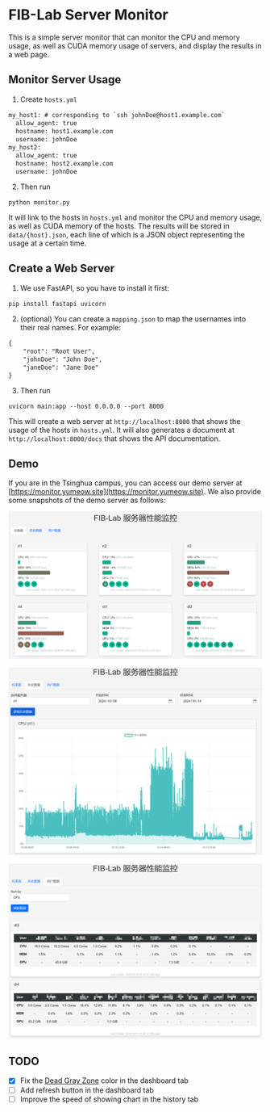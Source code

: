 
# FIB-Lab Server Monitor

This is a simple server monitor that can monitor the CPU and memory usage, as well as CUDA memory usage of servers, and display the results in a web page.

## Monitor Server Usage
1. Create `hosts.yml`
```
my_host1: # corresponding to `ssh johnDoe@host1.example.com`
  allow_agent: true
  hostname: host1.example.com
  username: johnDoe
my_host2:
  allow_agent: true
  hostname: host2.example.com
  username: johnDoe
```
2. Then run
```
python monitor.py
```
It will link to the hosts in `hosts.yml` and monitor the CPU and memory usage, as well as CUDA memory of the hosts. The results will be stored in `data/{host}.json`, each line of which is a JSON object representing the usage at a certain time.

## Create a Web Server

1. We use FastAPI, so you have to install it first:
```
pip install fastapi uvicorn
```
2. (optional) You can create a `mapping.json` to map the usernames into their real names. For example:
```
{
    "root": "Root User",
    "johnDoe": "John Doe",
    "janeDoe": "Jane Doe"
}
```
3. Then run
```
uvicorn main:app --host 0.0.0.0 --port 8000
```
This will create a web server at `http://localhost:8000` that shows the usage of the hosts in `hosts.yml`. It will also generates a document at `http://localhost:8000/docs` that shows the API documentation.

## Demo

If you are in the Tsinghua campus, you can access our demo server at [https://monitor.yumeow.site](https://monitor.yumeow.site). We also provide some snapshots of the demo server as follows:

![dashboard](assets/dashboard.png)

![history](assets/history.png)

![summary](assets/summary.png)


## TODO

- [x] Fix the [Dead Gray Zone]() color in the dashboard tab
- [ ] Add refresh button in the dashboard tab
- [ ] Improve the speed of showing chart in the history tab
